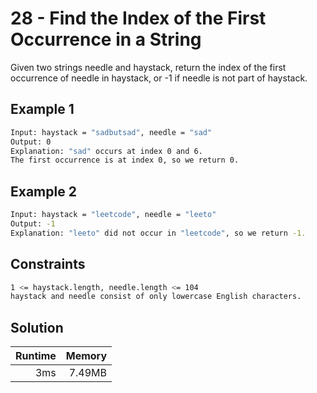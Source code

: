 # 28 - Find the Index of the First Occurrence in a String

Given two strings needle and haystack, return the index of the first occurrence of needle in haystack, or -1 if needle is not part of haystack.

## Example 1

```bash
Input: haystack = "sadbutsad", needle = "sad"
Output: 0
Explanation: "sad" occurs at index 0 and 6.
The first occurrence is at index 0, so we return 0.
```

## Example 2

```bash
Input: haystack = "leetcode", needle = "leeto"
Output: -1
Explanation: "leeto" did not occur in "leetcode", so we return -1.
```

## Constraints

```bash
1 <= haystack.length, needle.length <= 104
haystack and needle consist of only lowercase English characters.
```

## Solution

| Runtime | Memory |
| ---: | ---: |
| 3ms | 7.49MB |
